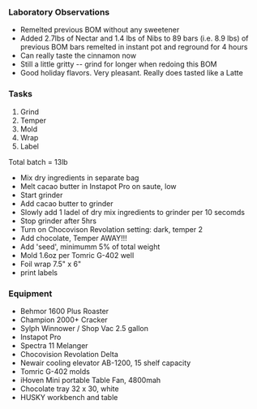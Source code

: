 ### Laboratory Observations
- Remelted previous BOM without any sweetener
- Added 2.7lbs of Nectar and 1.4 lbs of Nibs to 89 bars (i.e. 8.9 lbs) of previous BOM bars remelted in instant pot and reground for 4 hours
- Can really taste the cinnamon now
- Still a little gritty -- grind for longer when redoing this BOM
- Good holiday flavors. Very pleasant. Really does tasted like a Latte

### Tasks
1. Grind
2. Temper
3. Mold
4. Wrap
5. Label

Total batch = 13lb
- Mix dry ingredients in separate bag
- Melt cacao butter in Instapot Pro on saute, low
- Start grinder 
- Add cacao butter to grinder 
- Slowly add 1 ladel of dry mix ingredients to grinder per 10 secomds 
- Stop grinder after 5hrs
- Turn on Chocovison Revolation setting: dark, temper 2
- Add chocolate, Temper AWAY!!!
- Add 'seed', minimumm 5% of total weight
- Mold 1.6oz per Tomric G-402 well
- Foil wrap 7.5" x 6" 
- print labels

### Equipment
- Behmor 1600 Plus Roaster
- Champion 2000+ Cracker
- Sylph Winnower / Shop Vac 2.5 gallon
- Instapot Pro
- Spectra 11 Melanger
- Chocovision Revolation Delta
- Newair cooling elevator AB-1200, 15 shelf capacity
- Tomric G-402 molds
- iHoven Mini portable Table Fan, 4800mah
- Chocolate tray 32 x 30, white
- HUSKY workbench and table
